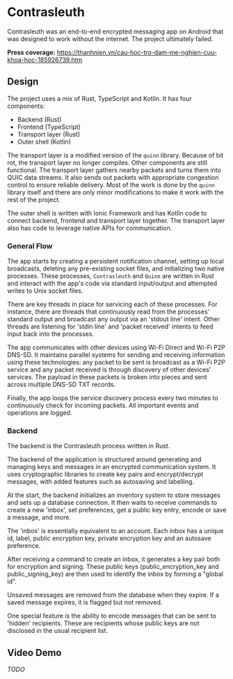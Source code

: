 # Contrasleuth

Contrasleuth was an end-to-end encrypted messaging app on Android that was designed to work without the internet. The project ultimately failed.

**Press coverage:** https://thanhnien.vn/cau-hoc-tro-dam-me-nghien-cuu-khoa-hoc-185926739.htm

## Design

The project uses a mix of Rust, TypeScript and Kotlin. It has four components:
- Backend (Rust)
- Frontend (TypeScript)
- Transport layer (Rust)
- Outer shell (Kotlin)

The transport layer is a modified version of the `quinn` library. Because of bit rot, the transport layer no longer compiles. Other components are still functional. The transport layer gathers nearby packets and turns them into QUIC data streams. It also sends out packets with appropriate congestion control to ensure reliable delivery. Most of the work is done by the `quinn` library itself and there are only minor modifications to make it work with the rest of the project.

The outer shell is written with Ionic Framework and has Kotlin code to connect backend, frontend and transport layer together. The transport layer also has code to leverage native APIs for communication.

### General Flow

The app starts by creating a persistent notification channel, setting up local broadcasts, deleting any pre-existing socket files, and initializing two native processes. These processes, `Contrasleuth` and `Quinn` are written in Rust and interact with the app's code via standard input/output and attempted writes to Unix socket files. 

There are key threads in place for servicing each of these processes. For instance, there are threads that continuously read from the processes' standard output and broadcast any output via an 'stdout line' intent. Other threads are listening for 'stdin line' and 'packet received' intents to feed input back into the processes. 

The app communicates with other devices using Wi-Fi Direct and Wi-Fi P2P DNS-SD. It maintains parallel systems for sending and receiving information using these technologies: any packet to be sent is broadcast as a Wi-Fi P2P service and any packet received is through discovery of other devices' services. The payload in these packets is broken into pieces and sent across multiple DNS-SD TXT records. 

Finally, the app loops the service discovery process every two minutes to continuously check for incoming packets. All important events and operations are logged.

### Backend

The backend is the Contrasleuth process written in Rust.

The backend of the application is structured around generating and managing keys and messages in an encrypted communication system. It uses cryptographic libraries to create key pairs and encrypt/decrypt messages, with added features such as autosaving and labelling. 

At the start, the backend initializes an inventory system to store messages and sets up a database connection. It then waits to receive commands to create a new 'inbox', set preferences, get a public key entry, encode or save a message, and more. 

The 'inbox' is essentially equivalent to an account. Each inbox has a unique id, label, public encryption key, private encryption key and an autosave preference. 

After receiving a command to create an inbox, it generates a key pair both for encryption and signing. These public keys (public_encryption_key and public_signing_key) are then used to identify the inbox by forming a "global id". 

Unsaved messages are removed from the database when they expire. If a saved message expires, it is flagged but not removed. 

One special feature is the ability to encode messages that can be sent to 'hidden' recipients. These are recipients whose public keys are not disclosed in the usual recipient list.

## Video Demo

*TODO*
